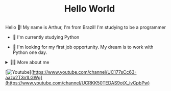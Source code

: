 <!--título-->
<div id="user-content-toc">
  <ul align="center">
    <summary><h1 style="display: inline-block">Hello World</h1></summary>
</div>

<!-- Presentation -->
<p>
  Hello 👋! My name is Arthur, I'm from Brazil! I'm studying to be a programmer

  - 🌱 I'm currently studying Python

  - 🔭 I'm looking for my first job opportunity. My dream is to work with Python one day.

<!-- Dropdown -->
<details>
  <summary>👨‍💻 More about me</summary>

  - 💬 I'm 14 years old, I currently live in Brazil. I'm learning English and I have experience with Python.

 - ⚡ I enjoy reading, whether it's a good book, manga, or comics, as well as watching movies and playing games! I believe that our personal interests contribute to a more refined perception of things and problem-solving. \o/
</details>

<!-- Links -->
[![Youtube]([https://img.shields.io/badge/YouTube-FF0000?style=for-the-badge&logo=youtube&logoColor=white)](https://www.youtube.com/channel/UC177sCc63-aazx2T3n1LGWg](https://www.youtube.com/channel/UCRKK50TEDAS9otX_ivCpbPw)

